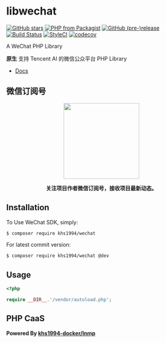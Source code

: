# libwechat

[![GitHub stars](https://img.shields.io/github/stars/khs1994-php/libwechat.svg?style=social&label=Stars)](https://github.com/khs1994-php/libwechat) [![PHP from Packagist](https://img.shields.io/packagist/php-v/khs1994/wechat.svg)](https://packagist.org/packages/khs1994/wechat) [![GitHub (pre-)release](https://img.shields.io/github/release/khs1994-php/libwechat/all.svg)](https://github.com/khs1994-php/libwechat/releases) [![Build Status](https://travis-ci.com/khs1994-php/libwechat.svg?branch=master)](https://travis-ci.com/khs1994-php/libwechat) [![StyleCI](https://styleci.io/repos/132416052/shield?branch=master)](https://styleci.io/repos/132416052) [![codecov](https://codecov.io/gh/khs1994-php/libwechat/branch/master/graph/badge.svg)](https://codecov.io/gh/khs1994-php/libwechat)

A WeChat PHP Library

**原生** 支持 Tencent AI 的微信公众平台 PHP Library

* [Docs](https://khs1994-php.github.io/libwechat/)

## 微信订阅号

<p align="center">
<img width="200" src="https://user-images.githubusercontent.com/16733187/46847944-84a96b80-ce19-11e8-9f0c-ec84b2ac463e.jpg">
</p>

<p align="center"><strong>关注项目作者微信订阅号，接收项目最新动态。</strong></p>

## Installation

To Use WeChat SDK, simply:

```bash
$ composer require khs1994/wechat
```

For latest commit version:

```bash
$ composer require khs1994/wechat @dev
```

## Usage

```php
<?php

require __DIR__.'/vendor/autoload.php';

```

## PHP CaaS

**Powered By [khs1994-docker/lnmp](https://github.com/khs1994-docker/lnmp)**
